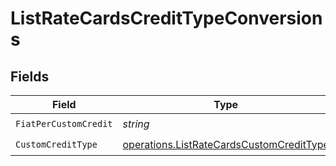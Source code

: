 # ListRateCardsCreditTypeConversions


## Fields

| Field                                                                                                | Type                                                                                                 | Required                                                                                             | Description                                                                                          |
| ---------------------------------------------------------------------------------------------------- | ---------------------------------------------------------------------------------------------------- | ---------------------------------------------------------------------------------------------------- | ---------------------------------------------------------------------------------------------------- |
| `FiatPerCustomCredit`                                                                                | *string*                                                                                             | :heavy_check_mark:                                                                                   | N/A                                                                                                  |
| `CustomCreditType`                                                                                   | [operations.ListRateCardsCustomCreditType](../../models/operations/listratecardscustomcredittype.md) | :heavy_check_mark:                                                                                   | N/A                                                                                                  |